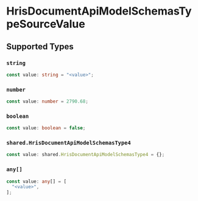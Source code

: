 # HrisDocumentApiModelSchemasTypeSourceValue


## Supported Types

### `string`

```typescript
const value: string = "<value>";
```

### `number`

```typescript
const value: number = 2790.68;
```

### `boolean`

```typescript
const value: boolean = false;
```

### `shared.HrisDocumentApiModelSchemasType4`

```typescript
const value: shared.HrisDocumentApiModelSchemasType4 = {};
```

### `any[]`

```typescript
const value: any[] = [
  "<value>",
];
```

